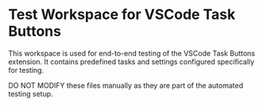 # Test Workspace for VSCode Task Buttons

This workspace is used for end-to-end testing of the VSCode Task Buttons extension.
It contains predefined tasks and settings configured specifically for testing.

DO NOT MODIFY these files manually as they are part of the automated testing setup.
